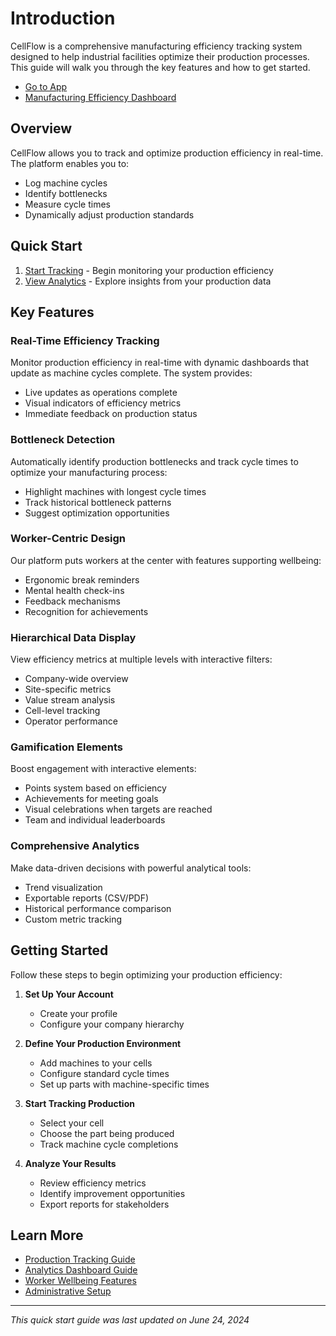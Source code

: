 # Introduction

CellFlow is a comprehensive manufacturing efficiency tracking system designed to help industrial facilities optimize their production processes. This guide will walk you through the key features and how to get started.

- [Go to App](https://your-app-url.com)
- [Manufacturing Efficiency Dashboard](/manufacturing)

## Overview

CellFlow allows you to track and optimize production efficiency in real-time. The platform enables you to:

- Log machine cycles
- Identify bottlenecks
- Measure cycle times
- Dynamically adjust production standards

## Quick Start

1. [Start Tracking](/manufacturing) - Begin monitoring your production efficiency
2. [View Analytics](/manufacturing/analytics) - Explore insights from your production data

## Key Features

### Real-Time Efficiency Tracking

Monitor production efficiency in real-time with dynamic dashboards that update as machine cycles complete. The system provides:

- Live updates as operations complete
- Visual indicators of efficiency metrics
- Immediate feedback on production status

### Bottleneck Detection

Automatically identify production bottlenecks and track cycle times to optimize your manufacturing process:

- Highlight machines with longest cycle times
- Track historical bottleneck patterns
- Suggest optimization opportunities

### Worker-Centric Design

Our platform puts workers at the center with features supporting wellbeing:

- Ergonomic break reminders
- Mental health check-ins
- Feedback mechanisms
- Recognition for achievements

### Hierarchical Data Display

View efficiency metrics at multiple levels with interactive filters:

- Company-wide overview
- Site-specific metrics
- Value stream analysis
- Cell-level tracking
- Operator performance

### Gamification Elements

Boost engagement with interactive elements:

- Points system based on efficiency
- Achievements for meeting goals
- Visual celebrations when targets are reached
- Team and individual leaderboards

### Comprehensive Analytics

Make data-driven decisions with powerful analytical tools:

- Trend visualization
- Exportable reports (CSV/PDF)
- Historical performance comparison
- Custom metric tracking

## Getting Started

Follow these steps to begin optimizing your production efficiency:

1. **Set Up Your Account**
   - Create your profile
   - Configure your company hierarchy

2. **Define Your Production Environment**
   - Add machines to your cells
   - Configure standard cycle times
   - Set up parts with machine-specific times

3. **Start Tracking Production**
   - Select your cell
   - Choose the part being produced
   - Track machine cycle completions

4. **Analyze Your Results**
   - Review efficiency metrics
   - Identify improvement opportunities
   - Export reports for stakeholders

## Learn More

- [Production Tracking Guide](/manufacturing/docs/production-tracking)
- [Analytics Dashboard Guide](/manufacturing/docs/analytics)
- [Worker Wellbeing Features](/manufacturing/docs/wellbeing)
- [Administrative Setup](/manufacturing/docs/admin-setup)

---

*This quick start guide was last updated on June 24, 2024* 